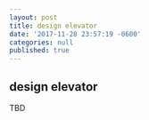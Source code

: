 ```yaml
---
layout: post
title: design elevator
date: '2017-11-28 23:57:19 -0600'
categories: null
published: true
---
```

## design elevator

TBD

